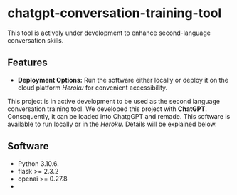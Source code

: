 # chatgpt-conversation-training-tool
This tool is actively under development to enhance second-language conversation skills.

## Features

- **Deployment Options:** Run the software either locally or deploy it on the cloud platform *Heroku* for convenient accessibility.










This project is in active development to be used as the second language conversation training tool.
We developed this project with **ChatGPT**. 
Consequently, it can be loaded into ChatgGPT and remade.
This software is available to run locally or in the *Heroku*.
Details will be explained below.

## Software
 - Python 3.10.6.
 - flask >= 2.3.2
 - openai >= 0.27.8
 - 
